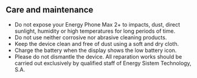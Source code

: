 ## Care and maintenance

* Do not expose your Energy Phone Max 2+ to impacts, dust, direct sunlight, humidity or high temperatures for long periods of time.
* Do not use neither corrosive nor abrasive cleaning products.
* Keep the device clean and free of dust using a soft and dry cloth.
* Charge the battery when the display shows the low battery icon. 
* Please do not dismantle the device. All reparation works should be carried out exclusively by qualified staff of Energy Sistem Technology, S.A. 

